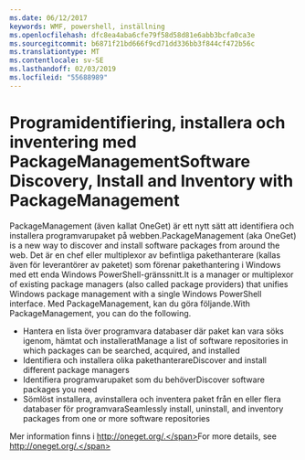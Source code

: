 ```yaml
---
ms.date: 06/12/2017
keywords: WMF, powershell, inställning
ms.openlocfilehash: dfc8ea4aba6cfe79f58d58d81e6abb3bcfa0ca3e
ms.sourcegitcommit: b6871f21bd666f9cd71dd336bb3f844cf472b56c
ms.translationtype: MT
ms.contentlocale: sv-SE
ms.lasthandoff: 02/03/2019
ms.locfileid: "55688989"
---
```

# <a name="software-discovery-install-and-inventory-with-packagemanagement"></a><span data-ttu-id="30b14-102">Programidentifiering, installera och inventering med PackageManagement</span><span class="sxs-lookup"><span data-stu-id="30b14-102">Software Discovery, Install and Inventory with PackageManagement</span></span>

<span data-ttu-id="30b14-103">PackageManagement (även kallat OneGet) är ett nytt sätt att identifiera och installera programvarupaket på webben.</span><span class="sxs-lookup"><span data-stu-id="30b14-103">PackageManagement (aka OneGet) is a new way to discover and install software packages from around the web.</span></span> <span data-ttu-id="30b14-104">Det är en chef eller multiplexor av befintliga pakethanterare (kallas även för leverantörer av paketet) som förenar pakethantering i Windows med ett enda Windows PowerShell-gränssnitt.</span><span class="sxs-lookup"><span data-stu-id="30b14-104">It is a manager or multiplexor of existing package managers (also called package providers) that unifies Windows package management with a single Windows PowerShell interface.</span></span> <span data-ttu-id="30b14-105">Med PackageManagement, kan du göra följande.</span><span class="sxs-lookup"><span data-stu-id="30b14-105">With PackageManagement, you can do the following.</span></span>

-   <span data-ttu-id="30b14-106">Hantera en lista över programvara databaser där paket kan vara söks igenom, hämtat och installerat</span><span class="sxs-lookup"><span data-stu-id="30b14-106">Manage a list of software repositories in which packages can be searched, acquired, and installed</span></span>
-   <span data-ttu-id="30b14-107">Identifiera och installera olika pakethanterare</span><span class="sxs-lookup"><span data-stu-id="30b14-107">Discover and install different package managers</span></span>
-   <span data-ttu-id="30b14-108">Identifiera programvarupaket som du behöver</span><span class="sxs-lookup"><span data-stu-id="30b14-108">Discover software packages you need</span></span>
-   <span data-ttu-id="30b14-109">Sömlöst installera, avinstallera och inventera paket från en eller flera databaser för programvara</span><span class="sxs-lookup"><span data-stu-id="30b14-109">Seamlessly install, uninstall, and inventory packages from one or more software repositories</span></span>

<span data-ttu-id="30b14-110">Mer information finns i http://oneget.org/.</span><span class="sxs-lookup"><span data-stu-id="30b14-110">For more details, see http://oneget.org/.</span></span>
